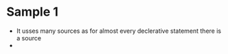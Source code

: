 



# Sample 1
- It usses many sources as for almost every declerative statement there is a source
- 